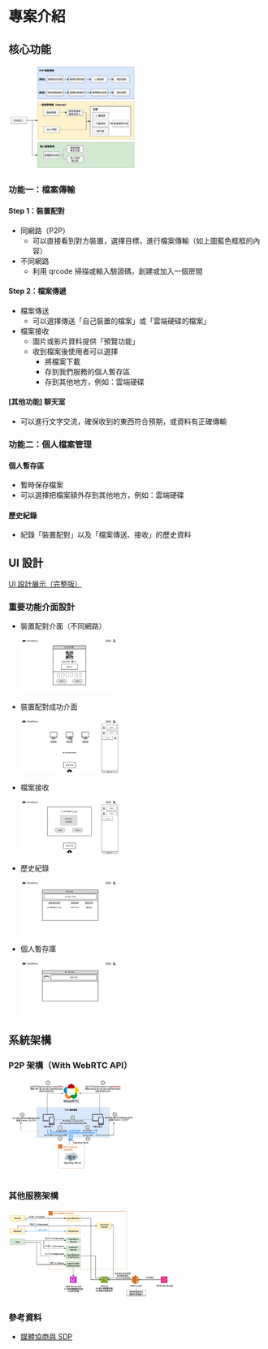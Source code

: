 # 專案介紹

## 核心功能

<img src="../assets/system design/功能流程圖.jpg" width=50%>

### 功能一：檔案傳輸

#### Step 1：裝置配對

-   同網路（P2P）
    -   可以直接看到對方裝置，選擇目標，進行檔案傳輸（如上圖藍色框框的內容）
-   不同網路
    -   利用 qrcode 掃描或輸入驗證碼，創建或加入一個房間

#### Step 2：檔案傳遞

-   檔案傳送
    -   可以選擇傳送「自己裝置的檔案」或「雲端硬碟的檔案」
-   檔案接收
    -   圖片或影片資料提供「預覽功能」
    -   收到檔案後使用者可以選擇
        -   將檔案下載
        -   存到我們服務的個人暫存區
        -   存到其他地方，例如：雲端硬碟

#### [其他功能] 聊天室

-   可以進行文字交流，確保收到的東西符合預期，或資料有正確傳輸

### 功能二：個人檔案管理

#### 個人暫存區

-   暫時保存檔案
-   可以選擇把檔案額外存到其他地方，例如：雲端硬碟

#### 歷史紀錄

-   紀錄「裝置配對」以及「檔案傳送、接收」的歷史資料

## UI 設計

[UI 設計展示（完整版）](https://www.canva.com/design/DAGTQIqe4TY/tgdKWRnrJNSgZ2VSfUMM0Q/edit?utm_content=DAGTQIqe4TY&utm_campaign=designshare&utm_medium=link2&utm_source=sharebutton)

### 重要功能介面設計

-   裝置配對介面（不同網路）

      <img src="../assets/ui/裝置配對.jpg" width=40%>

-   裝置配對成功介面

      <img src="../assets/ui/裝置配對結果.jpg" width=40%>

-   檔案接收

      <img src="../assets/ui/檔案接收.jpg" width=40%>

-   歷史紀錄

      <img src="../assets/ui/歷史紀錄.jpg" width=40%>

-   個人暫存庫

      <img src="../assets/ui/個人暫存庫.jpg" width=40%>

## 系統架構

### P2P 架構（With WebRTC API）

<img src="../assets/system design/P2P架構圖_with_WebRTC_API.jpg" width=50%>

### 其他服務架構

<img src="../assets/system design/系統架構圖.jpg" width=65%>

### 參考資料

-   [媒體協商與 SDP](https://ithelp.ithome.com.tw/m/articles/10267342)
